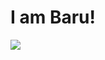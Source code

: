 # I am Baru!

<img src="https://github-readme-stats.vercel.app/api/top-langs/?username=BuddhikaBaru&layout=compact">
